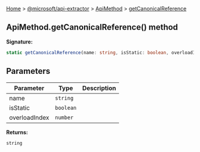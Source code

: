 [Home](./index) &gt; [@microsoft/api-extractor](./api-extractor.md) &gt; [ApiMethod](./api-extractor.apimethod.md) &gt; [getCanonicalReference](./api-extractor.apimethod.getcanonicalreference.md)

## ApiMethod.getCanonicalReference() method

<b>Signature:</b>

```typescript
static getCanonicalReference(name: string, isStatic: boolean, overloadIndex: number): string;
```

## Parameters

|  Parameter | Type | Description |
|  --- | --- | --- |
|  name | `string` |  |
|  isStatic | `boolean` |  |
|  overloadIndex | `number` |  |

<b>Returns:</b>

`string`

